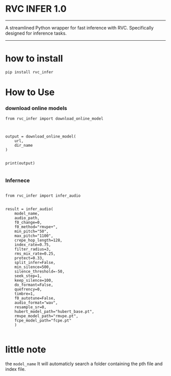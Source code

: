 
# **RVC INFER 1.0**

---

A streamlined Python wrapper for fast inference with RVC. Specifically designed for inference tasks.

---


# how to install


```
pip install rvc_infer

```


# How to Use

### download online models

```
from rvc_infer import download_online_model



output = download_online_model(
    url,
    dir_name
)


print(output)


```


### Infernece

```

from rvc_infer import infer_audio


result = infer_audio(
    model_name,
    audio_path,
    f0_change=0,
    f0_method="rmvpe+",
    min_pitch="50",
    max_pitch="1100",
    crepe_hop_length=128,
    index_rate=0.75,
    filter_radius=3,
    rms_mix_rate=0.25,
    protect=0.33,
    split_infer=False,
    min_silence=500,
    silence_threshold=-50,
    seek_step=1,
    keep_silence=100,
    do_formant=False,
    quefrency=0,
    timbre=1,
    f0_autotune=False,
    audio_format="wav",
    resample_sr=0,
    hubert_model_path="hubert_base.pt",
    rmvpe_model_path="rmvpe.pt",
    fcpe_model_path="fcpe.pt"
    )


```

# little note

the `model_name` It will automaticly search a folder containing the pth file and index file.
